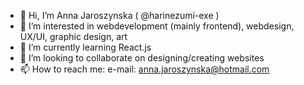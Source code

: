 - 👋 Hi, I’m Anna Jaroszynska ( @harinezumi-exe )
- 👀 I’m interested in webdevelopment (mainly frontend), webdesign, UX/UI, graphic design, art
- 🌱 I’m currently learning React.js
- 💞️ I’m looking to collaborate on designing/creating websites
- 📫 How to reach me:
  e-mail: anna.jaroszynska@hotmail.com

<!---
harinezumi-exe/harinezumi-exe is a ✨ special ✨ repository because its `README.md` (this file) appears on your GitHub profile.
You can click the Preview link to take a look at your changes.
--->
